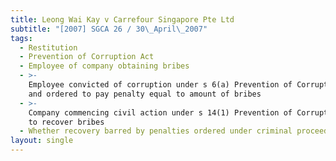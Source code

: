 ```yaml
---
title: Leong Wai Kay v Carrefour Singapore Pte Ltd
subtitle: "[2007] SGCA 26 / 30\_April\_2007"
tags:
  - Restitution
  - Prevention of Corruption Act
  - Employee of company obtaining bribes
  - >-
    Employee convicted of corruption under s 6(a) Prevention of Corruption Act
    and ordered to pay penalty equal to amount of bribes
  - >-
    Company commencing civil action under s 14(1) Prevention of Corruption Act
    to recover bribes
  - Whether recovery barred by penalties ordered under criminal proceedings
layout: single
---
```


